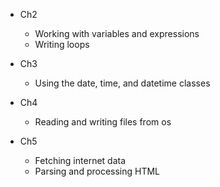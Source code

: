 * Ch2
    * Working with variables and expressions
    * Writing loops

* Ch3
    * Using the date, time, and datetime classes

* Ch4
    * Reading and writing files from os

* Ch5
    * Fetching internet data
    * Parsing and processing HTML
